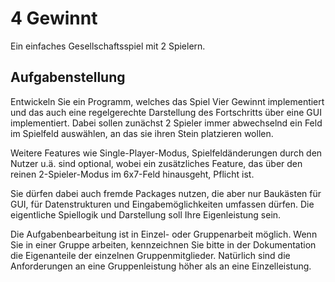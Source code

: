# 4 Gewinnt

Ein einfaches Gesellschaftsspiel mit 2 Spielern.

## Aufgabenstellung

Entwickeln Sie ein Programm, welches das Spiel Vier Gewinnt implementiert und das auch eine regelgerechte Darstellung des Fortschritts über eine GUI implementiert. Dabei sollen zunächst 2 Spieler immer abwechselnd ein Feld im Spielfeld auswählen, an das sie ihren Stein platzieren wollen.

Weitere Features wie Single-Player-Modus, Spielfeldänderungen durch den Nutzer u.ä. sind optional, wobei ein zusätzliches Feature, das über den reinen 2-Spieler-Modus im 6x7-Feld hinausgeht, Pflicht ist.

Sie dürfen dabei auch fremde Packages nutzen, die aber nur Baukästen für GUI, für Datenstrukturen und Eingabemöglichkeiten umfassen dürfen. Die eigentliche Spiellogik und Darstellung soll Ihre Eigenleistung sein.

Die Aufgabenbearbeitung ist in Einzel- oder Gruppenarbeit möglich. Wenn Sie in einer Gruppe arbeiten, kennzeichnen Sie bitte in der Dokumentation die Eigenanteile der einzelnen Gruppenmitglieder. Natürlich sind die Anforderungen an eine Gruppenleistung höher als an eine Einzelleistung.
